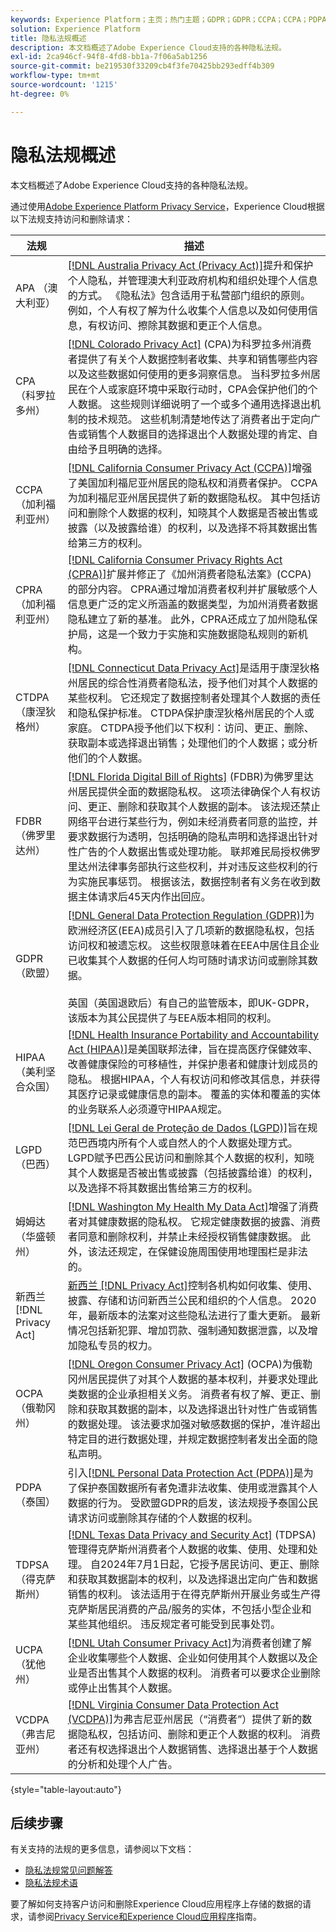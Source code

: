 ```yaml
---
keywords: Experience Platform；主页；热门主题；GDPR；GDPR；CCPA；CCPA；PDPA；PDPA；LGPD；lgpd；概述；概述；法规；法规；法规；法规；隐私；隐私；
solution: Experience Platform
title: 隐私法规概述
description: 本文档概述了Adobe Experience Cloud支持的各种隐私法规。
exl-id: 2ca946cf-94f8-4fd8-bb1a-7f06a5ab1256
source-git-commit: be219530f33209cb4f3fe70425bb293edff4b309
workflow-type: tm+mt
source-wordcount: '1215'
ht-degree: 0%

---
```


# 隐私法规概述

本文档概述了Adobe Experience Cloud支持的各种隐私法规。

通过使用[Adobe Experience Platform Privacy Service](../home.md)，Experience Cloud根据以下法规支持访问和删除请求：

| 法规 | 描述 |
| --- | --- |
| APA （澳大利亚） | [[!DNL Australia Privacy Act (Privacy Act)]](https://www.oaic.gov.au/privacy/the-privacy-act)提升和保护个人隐私，并管理澳大利亚政府机构和组织处理个人信息的方式。 《隐私法》包含适用于私营部门组织的原则。 例如，个人有权了解为什么收集个人信息以及如何使用信息，有权访问、擦除其数据和更正个人信息。 |
| CPA （科罗拉多州） | [[!DNL Colorado Privacy Act]](https://coag.gov/resources/colorado-privacy-act/) (CPA)为科罗拉多州消费者提供了有关个人数据控制者收集、共享和销售哪些内容以及这些数据如何使用的更多洞察信息。 当科罗拉多州居民在个人或家庭环境中采取行动时，CPA会保护他们的个人数据。 这些规则详细说明了一个或多个通用选择退出机制的技术规范。 这些机制清楚地传达了消费者出于定向广告或销售个人数据目的选择退出个人数据处理的肯定、自由给予且明确的选择。 |
| CCPA （加利福利亚州） | [[!DNL California Consumer Privacy Act (CCPA)]](https://oag.ca.gov/privacy/ccpa)增强了美国加利福尼亚州居民的隐私权和消费者保护。 CCPA为加利福尼亚州居民提供了新的数据隐私权。 其中包括访问和删除个人数据的权利，知晓其个人数据是否被出售或披露（以及披露给谁）的权利，以及选择不将其数据出售给第三方的权利。 |
| CPRA （加利福利亚州） | [[!DNL California Consumer Privacy Rights Act (CPRA)]](https://cppa.ca.gov/regulations/consumer_privacy_act.html)扩展并修正了《加州消费者隐私法案》(CCPA)的部分内容。 CPRA通过增加消费者权利并扩展敏感个人信息更广泛的定义所涵盖的数据类型，为加州消费者数据隐私建立了新的基准。 此外，CPRA还成立了加州隐私保护局，这是一个致力于实施和实施数据隐私规则的新机构。 |
| CTDPA （康涅狄格州） | [[!DNL Connecticut Data Privacy Act]](https://portal.ct.gov/AG/Sections/Privacy/The-Connecticut-Data-Privacy-Act)是适用于康涅狄格州居民的综合性消费者隐私法，授予他们对其个人数据的某些权利。 它还规定了数据控制者处理其个人数据的责任和隐私保护标准。 CTDPA保护康涅狄格州居民的个人或家庭。 CTDPA授予他们以下权利：访问、更正、删除、获取副本或选择退出销售；处理他们的个人数据；或分析他们的个人数据。 |
| FDBR （佛罗里达州） | [[!DNL Florida Digital Bill of Rights]](https://flsenate.gov/Session/Bill/2023/262/BillText/er/HTML) (FDBR)为佛罗里达州居民提供全面的数据隐私权。 这项法律确保个人有权访问、更正、删除和获取其个人数据的副本。 该法规还禁止网络平台进行某些行为，例如未经消费者同意的监控，并要求数据行为透明，包括明确的隐私声明和选择退出针对性广告的个人数据出售或处理功能。 联邦难民局授权佛罗里达州法律事务部执行这些权利，并对违反这些权利的行为实施民事惩罚。 根据该法，数据控制者有义务在收到数据主体请求后45天内作出回应。 |
| GDPR（欧盟） | [[!DNL General Data Protection Regulation (GDPR)]](https://gdpr-info.eu)为欧洲经济区(EEA)成员引入了几项新的数据隐私权，包括访问权和被遗忘权。 这些权限意味着在EEA中居住且企业已收集其个人数据的任何人均可随时请求访问或删除其数据。<br><br>英国（英国退欧后）有自己的监管版本，即UK-GDPR，该版本为其公民提供了与EEA版本相同的权利。 |
| HIPAA（美利坚合众国） | [[!DNL Health Insurance Portability and Accountability Act (HIPAA)]](https://www.hhs.gov/hipaa/index.html)是美国联邦法律，旨在提高医疗保健效率、改善健康保险的可移植性，并保护患者和健康计划成员的隐私。 根据HIPAA，个人有权访问和修改其信息，并获得其医疗记录或健康信息的副本。 覆盖的实体和覆盖的实体的业务联系人必须遵守HIPAA规定。 |
| LGPD （巴西） | [[!DNL Lei Geral de Proteção de Dados (LGPD)]](https://gdpr.eu/gdpr-vs-lgpd/)旨在规范巴西境内所有个人或自然人的个人数据处理方式。 LGPD赋予巴西公民访问和删除其个人数据的权利，知晓其个人数据是否被出售或披露（包括披露给谁）的权利，以及选择不将其数据出售给第三方的权利。 |
| 姆姆达（华盛顿州） | [[!DNL Washington My Health My Data Act]](https://app.leg.wa.gov/RCW/default.aspx?cite=19.373&amp;full=true)增强了消费者对其健康数据的隐私权。 它规定健康数据的披露、消费者同意和删除权利，并禁止未经授权销售健康数据。 此外，该法还规定，在保健设施周围使用地理围栏是非法的。 |
| 新西兰[!DNL Privacy Act] | [新西兰 [!DNL Privacy Act]](https://www.privacy.org.nz/privacy-act-2020/privacy-principles/)控制各机构如何收集、使用、披露、存储和访问新西兰公民和组织的个人信息。 2020年，最新版本的法案对这些隐私法进行了重大更新。 最新情况包括新犯罪、增加罚款、强制通知数据泄露，以及增加隐私专员的权力。 |
| OCPA （俄勒冈州） | [[!DNL Oregon Consumer Privacy Act]](https://olis.oregonlegislature.gov/liz/2023R1/Downloads/PublicTestimonyDocument/59856#:~:text=The%20Act%20requires%20controllers%20to,data%3B%20and%20%E2%80%A2%20Contact%20information.) (OCPA)为俄勒冈州居民提供了对其个人数据的基本权利，并要求处理此类数据的企业承担相关义务。 消费者有权了解、更正、删除和获取其数据的副本，以及选择退出针对性广告或销售的数据处理。 该法要求加强对敏感数据的保护，准许超出特定目的进行数据处理，并规定数据控制者发出全面的隐私声明。 |
| PDPA （泰国） | 引入[[!DNL Personal Data Protection Act (PDPA)]](https://www.pdpc.gov.sg/Overview-of-PDPA/The-Legislation/Personal-Data-Protection-Act)是为了保护泰国数据所有者免遭非法收集、使用或泄露其个人数据的行为。 受欧盟GDPR的启发，该法规授予泰国公民请求访问或删除其存储的个人数据的权利。 |
| TDPSA （得克萨斯州） | [[!DNL Texas Data Privacy and Security Act]](https://capitol.texas.gov/BillLookup/Text.aspx?LegSess=88R&amp;Bill=HB4) (TDPSA)管理得克萨斯州消费者个人数据的收集、使用、处理和处理。 自2024年7月1日起，它授予居民访问、更正、删除和获取其数据副本的权利，以及选择退出定向广告和数据销售的权利。 该法适用于在得克萨斯州开展业务或生产得克萨斯居民消费的产品/服务的实体，不包括小型企业和某些其他组织。 违反规定者可能受到民事处罚。 |
| UCPA （犹他州） | [[!DNL Utah Consumer Privacy Act]](https://le.utah.gov/~2022/bills/static/SB0227.html)为消费者创建了解企业收集哪些个人数据、企业如何使用其个人数据以及企业是否出售其个人数据的权利。 消费者可以要求企业删除或停止出售其个人数据。 |
| VCDPA （弗吉尼亚州） | [[!DNL Virginia Consumer Data Protection Act (VCDPA)]](https://lis.virginia.gov/cgi-bin/legp604.exe?212+sum+HB2307)为弗吉尼亚州居民（“消费者”）提供了新的数据隐私权，包括访问、删除和更正个人数据的权利。 消费者还有权选择退出个人数据销售、选择退出基于个人数据的分析和处理个人广告。 |

{style="table-layout:auto"}

<!-- Not yet released:
 | PDPD (Vietnam) | The [[!DNL Personal Data Protection Decree (PDPD)]]() .... | 
 -->

## 后续步骤

有关支持的法规的更多信息，请参阅以下文档：

* [隐私法规常见问题解答](./faq.md)
* [隐私法规术语](./terminology.md)

要了解如何支持客户访问和删除Experience Cloud应用程序上存储的数据的请求，请参阅[Privacy Service和Experience Cloud应用程序](../experience-cloud-apps.md)指南。
